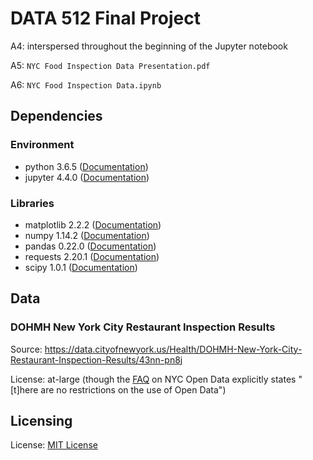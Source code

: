 # DATA 512 Final Project

A4: interspersed throughout the beginning of the Jupyter notebook

A5: `NYC Food Inspection Data Presentation.pdf`

A6: `NYC Food Inspection Data.ipynb`

## Dependencies

### Environment

* python 3.6.5 ([Documentation](https://docs.python.org/3.6/))
* jupyter 4.4.0 ([Documentation](https://jupyter-notebook.readthedocs.io/en/4.x/))

### Libraries

* matplotlib 2.2.2 ([Documentation](https://matplotlib.org/contents.html))
* numpy 1.14.2 ([Documentation](https://docs.scipy.org/doc/numpy-1.14.1/reference/))
* pandas 0.22.0 ([Documentation](https://pandas.pydata.org/pandas-docs/stable/))
* requests 2.20.1 ([Documentation](http://docs.python-requests.org/en/master/))
* scipy 1.0.1 ([Documentation](https://docs.scipy.org/doc/scipy-1.0.0/reference/))

## Data

### DOHMH New York City Restaurant Inspection Results

Source: https://data.cityofnewyork.us/Health/DOHMH-New-York-City-Restaurant-Inspection-Results/43nn-pn8j

License: at-large (though the [FAQ](https://opendata.cityofnewyork.us/faq/) on NYC Open Data explicitly states "[t]here are no restrictions on the use of Open Data")

## Licensing

License: [MIT License](https://opensource.org/licenses/MIT)
